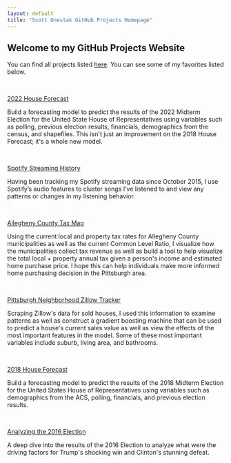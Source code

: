 ```yaml
---
layout: default
title: "Scott Onestak GitHub Projects Homepage"
---
```


## Welcome to my GitHub Projects Website

You can find all projects listed [here](https://scottonestak.github.io/Projects/Projects.html).  You can see some of my favorites listed below.

<br/>

[2022 House Forecast](https://scottonestak.github.io/Projects/2022_House_Forecast/2022_House_Forecast.html)

Build a forecasting model to predict the results of the 2022 Midterm Election for the United State House of Representatives using variables such as polling, previous election results, financials, demographics from the census, and shapefiles.  This isn't just an improvement on the 2018 House Forecast; it's a whole new model.

<br/>

[Spotify Streaming History](https://scottonestak.github.io/Projects/Spotify_Streaming_History/Spotify_Streaming_History.html)

Having been tracking my Spotify streaming data since October 2015, I use Spotify’s audio features to cluster songs I’ve listened to and view any patterns or changes in my listening behavior.

<br/>

[Allegheny County Tax Map](https://scottonestak.github.io/Projects/Allegheny_Tax_Map/Allegheny_Tax_Map.html)

Using the current local and property tax rates for Allegheny County municipalities as well as the current Common Level Ratio, I visualize how the municipalities collect tax revenue as well as build a tool to help visualize the total local + property annual tax given a person's income and estimated home purchase price.  I hope this can help individuals make more informed home purchasing decision in the Pittsburgh area.

<br/>

[Pittsburgh Neighborhood Zillow Tracker](https://scottonestak.github.io/Projects/Pittsburgh_Zillow_Tracker/Pittsburgh_Zillow_Tracker.html)

Scraping Zillow's data for sold houses, I used this information to examine patterns as well as construct a gradient boosting machine that can be used to predict a house's current sales value as well as view the effects of the most important features in the model.  Some of these most important variables include suburb, living area, and bathrooms.

<br/>

[2018 House Forecast](https://scottonestak.github.io/Projects/2018_House_Forecast/2018_House_Forecast.html)

Build a forecasting model to predict the results of the 2018 Midterm Election for the United States House of Representatives using variables such as demographics from the ACS, polling, financials, and previous election results.

<br/>

[Analyzing the 2016 Election](https://scottonestak.github.io/Projects/2016_Election/2016_Election_Analysis.html)

A deep dive into the results of the 2016 Election to analyze what were the driving factors for Trump's shocking win and Clinton's stunning defeat.
